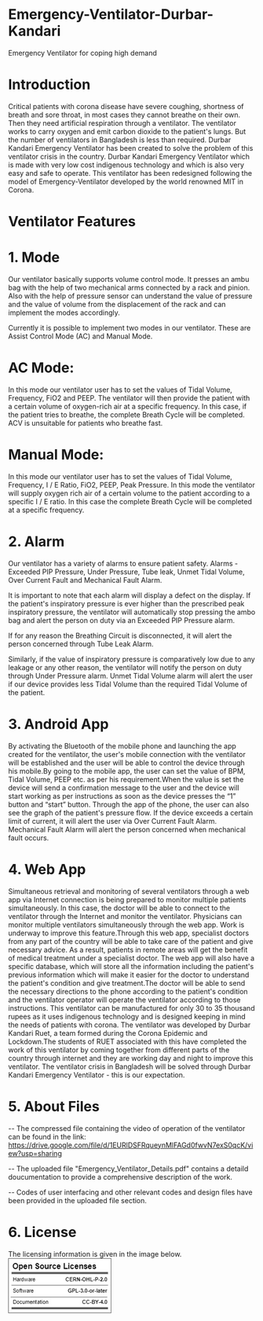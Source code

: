 # Emergency-Ventilator-Durbar-Kandari
Emergency Ventilator for coping high demand
# Introduction
Critical patients with corona disease have severe coughing, shortness of breath and sore throat, in most cases they cannot breathe on their own. Then they need artificial respiration through a ventilator. The ventilator works to carry oxygen and emit carbon dioxide to the patient's lungs.
But the number of ventilators in Bangladesh is less than required. Durbar Kandari Emergency Ventilator has been created to solve the problem of this ventilator crisis in the country.
Durbar Kandari Emergency Ventilator which is made with very low cost indigenous technology and which is also very easy and safe to operate. This ventilator has been redesigned following the model of Emergency-Ventilator developed by the world renowned MIT in Corona.
# Ventilator Features
# 1. Mode
Our ventilator basically supports volume control mode. It presses an ambu bag with the help of two mechanical arms connected by a rack and pinion. Also with the help of pressure sensor can understand the value of pressure and the value of volume from the displacement of the rack and can implement the modes accordingly.

Currently it is possible to implement two modes in our ventilator. These are Assist Control Mode (AC) and Manual Mode.
# AC Mode: 
In this mode our ventilator user has to set the values ​​of Tidal Volume, Frequency, FiO2 and PEEP. The ventilator will then provide the patient with a certain volume of oxygen-rich air at a specific frequency. In this case, if the patient tries to breathe, the complete Breath Cycle will be completed. ACV is unsuitable for patients who breathe fast.
# Manual Mode: 
In this mode our ventilator user has to set the values ​​of Tidal Volume, Frequency, I / E Ratio, FiO2, PEEP, Peak Pressure. In this mode the ventilator will supply oxygen rich air of a certain volume to the patient according to a specific I / E ratio. In this case the complete Breath Cycle will be completed at a specific frequency.
# 2. Alarm
Our ventilator has a variety of alarms to ensure patient safety. Alarms - Exceeded PIP Pressure, Under Pressure, Tube leak, Unmet Tidal Volume, Over Current Fault and Mechanical Fault Alarm.

It is important to note that each alarm will display a defect on the display.
If the patient's inspiratory pressure is ever higher than the prescribed peak inspiratory pressure, the ventilator will automatically stop pressing the ambo bag and alert the person on duty via an Exceeded PIP Pressure alarm.

If for any reason the Breathing Circuit is disconnected, it will alert the person concerned through Tube Leak Alarm.

Similarly, if the value of inspiratory pressure is comparatively low due to any leakage or any other reason, the ventilator will notify the person on duty through Under Pressure alarm.
Unmet Tidal Volume alarm will alert the user if our device provides less Tidal Volume than the required Tidal Volume of the patient.
# 3. Android App
By activating the Bluetooth of the mobile phone and launching the app created for the ventilator, the user's mobile connection with the ventilator will be established and the user will be able to control the device through his mobile.By going to the mobile app, the user can set the value of BPM, Tidal Volume, PEEP etc. as per his requirement.When the value is set the device will send a confirmation message to the user and the device will start working as per instructions as soon as the device presses the “1” button and “start” button. Through the app of the phone, the user can also see the graph of the patient's pressure flow.
If the device exceeds a certain limit of current, it will alert the user via Over Current Fault Alarm.
Mechanical Fault Alarm will alert the person concerned when mechanical fault occurs.
# 4. Web App
Simultaneous retrieval and monitoring of several ventilators through a web app via Internet connection is being prepared to monitor multiple patients simultaneously. In this case, the doctor will be able to connect to the ventilator through the Internet and monitor the ventilator. Physicians can monitor multiple ventilators simultaneously through the web app. Work is underway to improve this feature.Through this web app, specialist doctors from any part of the country will be able to take care of the patient and give necessary advice. As a result, patients in remote areas will get the benefit of medical treatment under a specialist doctor. The web app will also have a specific database, which will store all the information including the patient's previous information which will make it easier for the doctor to understand the patient's condition and give treatment.The doctor will be able to send the necessary directions to the phone according to the patient's condition and the ventilator operator will operate the ventilator according to those instructions.
This ventilator can be manufactured for only 30 to 35 thousand rupees as it uses indigenous technology and is designed keeping in mind the needs of patients with corona. The ventilator was developed by Durbar Kandari Ruet, a team formed during the Corona Epidemic and Lockdown.The students of RUET associated with this have completed the work of this ventilator by coming together from different parts of the country through internet and they are working day and night to improve this ventilator.
The ventilator crisis in Bangladesh will be solved through Durbar Kandari Emergency Ventilator - this is our expectation.
# 5. About Files
-- The compressed file containing the video of operation of the ventilator can be found in the link:
https://drive.google.com/file/d/1EURlDSFRqueynMlFAGd0fwvN7exS0qcK/view?usp=sharing

-- The uploaded file "Emergency_Ventilator_Details.pdf" contains a detaild doucumentation to provide a comprehensive description of the work.

-- Codes of user interfacing and other relevant codes and design files have been provided in the uploaded file section.

# 6. License
The licensing information is given in the image below.
![](oshw_facts.jpg)
